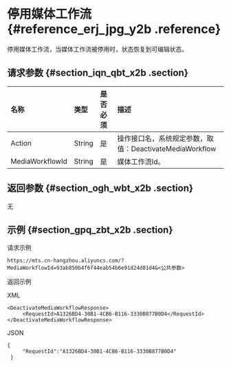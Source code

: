 # 停用媒体工作流 {#reference_erj_jpg_y2b .reference}

停用媒体工作流，当媒体工作流被停用时，状态恢复到可编辑状态。

## 请求参数 {#section_iqn_qbt_x2b .section}

|名称|类型|是否必须|描述|
|:-|:-|:---|:-|
|Action|String|是|操作接口名，系统规定参数，取值：DeactivateMediaWorkflow|
|MediaWorkflowId|String|是|媒体工作流Id。|

## 返回参数 {#section_ogh_wbt_x2b .section}

无

## 示例 {#section_gpq_zbt_x2b .section}

请求示例

```
https://mts.cn-hangzhou.aliyuncs.com/?MediaWorkflowId=93ab850b4f6f44eab54b6e91d24d81d4&<公共参数>
```

返回示例

XML

```
<DeactivateMediaWorkflowResponse>
     <RequestId>A1326BD4-30B1-4CB6-B116-3330B877B0D4</RequestId>
</DeactivateMediaWorkflowResponse>
```

JSON

```
{
     "RequestId":"A1326BD4-30B1-4CB6-B116-3330B877B0D4"    
 }
```

